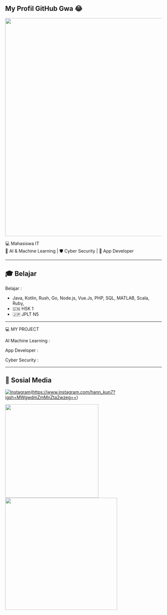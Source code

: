 ## My Profil GitHub Gwa 😂
<img src = "https://github.com/user-attachments/assets/6a7976d3-9664-4927-ab35-bc3dcfb3f34f" width ="700" >

💻 Mahasiswa IT  
🤖 AI & Machine Learning | 🛡️ Cyber Security | 📱 App Developer  

______________________________________________

## 🎓 Belajar
Belajar :  
- Java, Kotlin, Rush, Go, Node.js, Vue.Js, PHP, SQL, MATLAB, Scala, Ruby, 
- 🇨🇳 HSK 1
- 🇯🇵 JPLT N5
______________________________________________

💻 MY PROJECT 

AI Machine Learning :

App Developer : 

Cyber Security :

______________________________________________
## 🔗 Sosial Media
[![Instagram](https://img.shields.io/badge/Instagram-%23E4405F?style=flat-square&logo=instagram&logoColor=white)](https://instagram.com/USERNAME)(https://www.instagram.com/hann_kun7?igsh=MWgwdmZmMnZta2wzeg==)

<img src = "https://github.com/user-attachments/assets/3bc3748b-917c-4fa8-b3ce-5bdb0774d5e6" width="300" >
<img src = "https://github.com/user-attachments/assets/55e172fc-2c72-4b6e-aef9-835876644eec" width="360" >
